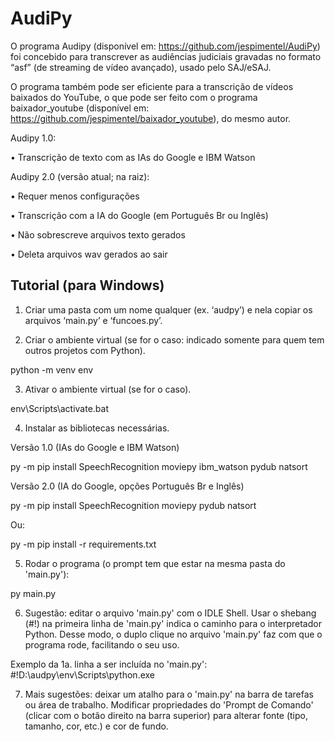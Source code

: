 # AudiPy

O programa Audipy (disponível em: https://github.com/jespimentel/AudiPy) foi concebido para transcrever as audiências judiciais gravadas no formato “asf” (de streaming de vídeo avançado), usado pelo SAJ/eSAJ.

O programa também pode ser eficiente para a transcrição de vídeos baixados do YouTube, o que pode ser feito com o programa baixador_youtube (disponível em:  https://github.com/jespimentel/baixador_youtube), do mesmo autor.


Audipy 1.0: 

•	Transcrição de texto com as IAs do Google e IBM Watson

Audipy 2.0 (versão atual; na raiz):

•	Requer menos configurações

•	Transcrição com a IA do Google (em Português Br ou Inglês)

•	Não sobrescreve arquivos texto gerados

•	Deleta arquivos wav gerados ao sair
 

## Tutorial (para Windows)

1. Criar uma pasta com um nome qualquer (ex. ‘audpy’) e nela copiar os arquivos ‘main.py’ e ‘funcoes.py’.

2. Criar o ambiente virtual (se for o caso: indicado somente para quem tem outros projetos com Python).

python -m venv env

3. Ativar o ambiente virtual (se for o caso).

env\Scripts\activate.bat 

4. Instalar as bibliotecas necessárias.

Versão 1.0 (IAs do Google e IBM Watson)

py -m pip install SpeechRecognition moviepy ibm_watson pydub natsort


Versão 2.0 (IA do Google, opções Português Br e Inglês)

py -m pip install SpeechRecognition moviepy pydub natsort


Ou:

py -m pip install -r requirements.txt

5. Rodar o programa (o prompt tem que estar na mesma pasta do 'main.py'):

py main.py 

6. Sugestão: editar o arquivo 'main.py' com o IDLE Shell. Usar o shebang (#!) na primeira linha de 'main.py' indica o caminho para o interpretador Python. Desse modo, o duplo clique no arquivo 'main.py' faz com que o programa rode, facilitando o seu uso.

Exemplo da 1a. linha a ser incluída no 'main.py':
#!D:\audpy\env\Scripts\python.exe

7. Mais sugestões: deixar um atalho para o 'main.py' na barra de tarefas ou área de trabalho. Modificar propriedades do 'Prompt de Comando' (clicar com o botão direito na barra superior) para alterar fonte (tipo, tamanho, cor, etc.) e cor de fundo.
